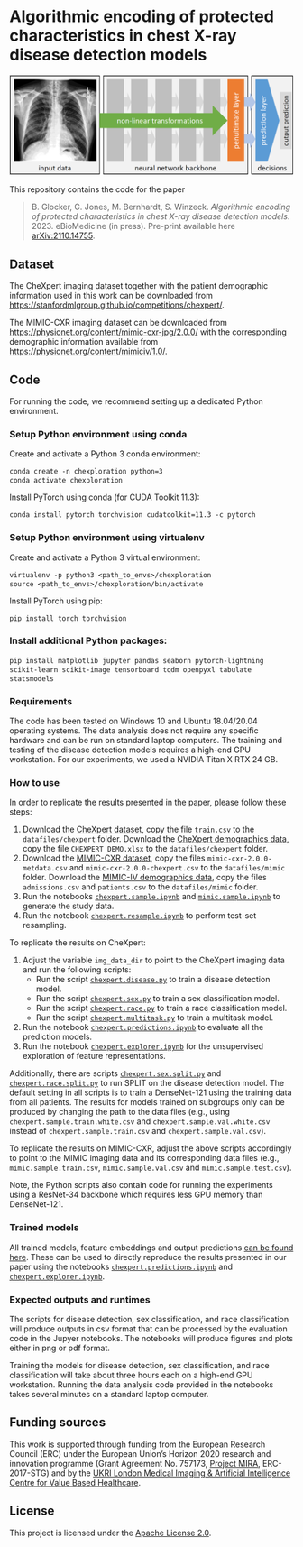 # Algorithmic encoding of protected characteristics in chest X-ray disease detection models

![Components of a deep neural networks](assets/network.png "Components of a deep neural networks")

This repository contains the code for the paper
> B. Glocker, C. Jones, M. Bernhardt, S. Winzeck. _Algorithmic encoding of protected characteristics in chest X-ray disease detection models_. 2023. eBioMedicine (in press). Pre-print available here [arXiv:2110.14755](https://arxiv.org/abs/2110.14755).

## Dataset

The CheXpert imaging dataset together with the patient demographic information used in this work can be downloaded from https://stanfordmlgroup.github.io/competitions/chexpert/.

The MIMIC-CXR imaging dataset can be downloaded from https://physionet.org/content/mimic-cxr-jpg/2.0.0/ with the corresponding demographic information available from https://physionet.org/content/mimiciv/1.0/.

## Code

For running the code, we recommend setting up a dedicated Python environment.

### Setup Python environment using conda

Create and activate a Python 3 conda environment:

   ```shell
   conda create -n chexploration python=3
   conda activate chexploration
   ```
   
Install PyTorch using conda (for CUDA Toolkit 11.3):
   
   ```shell
   conda install pytorch torchvision cudatoolkit=11.3 -c pytorch
   ```
   
### Setup Python environment using virtualenv

Create and activate a Python 3 virtual environment:

   ```shell
   virtualenv -p python3 <path_to_envs>/chexploration
   source <path_to_envs>/chexploration/bin/activate
   ```
   
Install PyTorch using pip:
   
   ```shell
   pip install torch torchvision
   ```
   
### Install additional Python packages:
   
   ```shell
   pip install matplotlib jupyter pandas seaborn pytorch-lightning scikit-learn scikit-image tensorboard tqdm openpyxl tabulate statsmodels
   ```

### Requirements

The code has been tested on Windows 10 and Ubuntu 18.04/20.04 operating systems. The data analysis does not require any specific hardware and can be run on standard laptop computers. The training and testing of the disease detection models requires a high-end GPU workstation. For our experiments, we used a NVIDIA Titan X RTX 24 GB.

### How to use

In order to replicate the results presented in the paper, please follow these steps:

1. Download the [CheXpert dataset](https://stanfordmlgroup.github.io/competitions/chexpert/), copy the file `train.csv` to the `datafiles/chexpert` folder. Download the [CheXpert demographics data](https://stanfordaimi.azurewebsites.net/datasets/192ada7c-4d43-466e-b8bb-b81992bb80cf), copy the file `CHEXPERT DEMO.xlsx` to the `datafiles/chexpert` folder.
2. Download the [MIMIC-CXR dataset](https://physionet.org/content/mimic-cxr-jpg/2.0.0/), copy the files `mimic-cxr-2.0.0-metdata.csv` and `mimic-cxr-2.0.0-chexpert.csv` to the `datafiles/mimic` folder. Download the [MIMIC-IV demographics data](https://physionet.org/content/mimiciv/1.0/), copy the files `admissions.csv` and `patients.csv` to the `datafiles/mimic` folder.
3. Run the notebooks [`chexpert.sample.ipynb`](notebooks/chexpert.sample.ipynb) and [`mimic.sample.ipynb`](notebooks/mimic.sample.ipynb) to generate the study data.
4. Run the notebook [`chexpert.resample.ipynb`](notebooks/chexpert.resample.ipynb) to perform test-set resampling.

To replicate the results on CheXpert:

1. Adjust the variable `img_data_dir` to point to the CheXpert imaging data and run the following scripts:
   - Run the script [`chexpert.disease.py`](prediction/chexpert.disease.py) to train a disease detection model.
   - Run the script [`chexpert.sex.py`](prediction/chexpert.sex.py) to train a sex classification model.
   - Run the script [`chexpert.race.py`](prediction/chexpert.race.py) to train a race classification model.
   - Run the script [`chexpert.multitask.py`](prediction/chexpert.multitask.py) to train a multitask model.
2. Run the notebook [`chexpert.predictions.ipynb`](notebooks/chexpert.predictions.ipynb) to evaluate all the prediction models.
3. Run the notebook [`chexpert.explorer.ipynb`](notebooks/chexpert.explorer.ipynb) for the unsupervised exploration of feature representations.

Additionally, there are scripts [`chexpert.sex.split.py`](prediction/chexpert.sex.split.py) and [`chexpert.race.split.py`](prediction/chexpert.race.split.py) to run SPLIT on the disease detection model. The default setting in all scripts is to train a DenseNet-121 using the training data from all patients. The results for models trained on subgroups only can be produced by changing the path to the data files (e.g., using `chexpert.sample.train.white.csv` and `chexpert.sample.val.white.csv` instead of `chexpert.sample.train.csv` and `chexpert.sample.val.csv`).

To replicate the results on MIMIC-CXR, adjust the above scripts accordingly to point to the MIMIC imaging data and its corresponding data files (e.g., `mimic.sample.train.csv`, `mimic.sample.val.csv` and `mimic.sample.test.csv`). 

Note, the Python scripts also contain code for running the experiments using a ResNet-34 backbone which requires less GPU memory than DenseNet-121.

### Trained models

All trained models, feature embeddings and output predictions [can be found here](https://imperialcollegelondon.box.com/s/bq87wkuzy14ctsyf8w3hcikwzu8386jj). These can be used to directly reproduce the results presented in our paper using the notebooks [`chexpert.predictions.ipynb`](notebooks/chexpert.predictions.ipynb) and [`chexpert.explorer.ipynb`](notebooks/chexpert.explorer.ipynb).

### Expected outputs and runtimes

The scripts for disease detection, sex classification, and race classification will produce outputs in csv format that can be processed by the evaluation code in the Jupyer notebooks. The notebooks will produce figures and plots either in png or pdf format.

Training the models for disease detection, sex classification, and race classification will take about three hours each on a high-end GPU workstation. Running the data analysis code provided in the notebooks takes several minutes on a standard laptop computer.
   
## Funding sources
This work is supported through funding from the European Research Council (ERC) under the European Union’s Horizon 2020 research and innovation programme (Grant Agreement No. 757173, [Project MIRA](https://www.project-mira.eu), ERC-2017-STG) and by the [UKRI London Medical Imaging & Artificial Intelligence Centre for Value Based Healthcare](https://www.aicentre.co.uk/).

## License
This project is licensed under the [Apache License 2.0](LICENSE).
